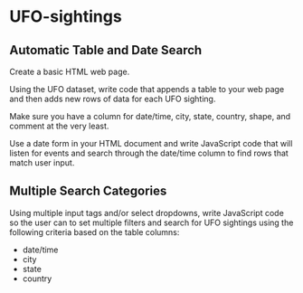 # UFO-sightings

## Automatic Table and Date Search

Create a basic HTML web page.

Using the UFO dataset, write code that appends a table to your web page and then adds new rows of data for each UFO sighting.


Make sure you have a column for date/time, city, state, country, shape, and comment at the very least.


Use a date form in your HTML document and write JavaScript code that will listen for events and search through the date/time column to find rows that match user input.

## Multiple Search Categories

Using multiple input tags and/or select dropdowns, write JavaScript code so the user can to set multiple filters and search for UFO sightings using the following criteria based on the table columns:



* date/time
* city
* state
* country

